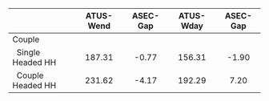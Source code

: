 
|                      |    ATUS-Wend |     ASEC-Gap |    ATUS-Wday |     ASEC-Gap |
| -------------------- | :----------: | :----------: | :----------: | :----------: |
| Couple               |              |              |              |              |
| &nbsp;&nbsp;Single Headed HH |       187.31 |        -0.77 |       156.31 |        -1.90 |
| &nbsp;&nbsp;Couple Headed HH |       231.62 |        -4.17 |       192.29 |         7.20 |

